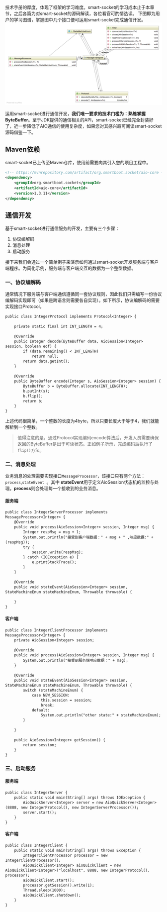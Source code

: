 技术手册的厚度，体现了框架的学习难度。smart-socket的学习成本止于本章节，之后各篇为对smart-socket的源码解读，各位看官可酌情选读。
下图即为用户的学习图谱，掌握图中几个接口便可运用smart-socket完成通信开发。
![uml](images/uml.png)

运用smart-socket进行通信开发，**我们唯一要求的技术门槛为：熟练掌握ByteBuffer**。至于JDK提供的通信相关的API，smart-socket已经完全封装好了，近一步降低了AIO通信的使用复杂度，如果您对其感兴趣可阅读smart-socket源码借鉴一下。



## Maven依赖
smart-socket已上传至Maven仓库，使用前需要向其引入您的项目工程中。
```xml
<!-- https://mvnrepository.com/artifact/org.smartboot.socket/aio-core -->
<dependency>
    <groupId>org.smartboot.socket</groupId>
    <artifactId>aio-core</artifactId>
    <version>1.3.11</version>
</dependency>
```

## 通信开发
基于smart-socket进行通信服务的开发，主要有三个步骤：

1. 协议编解码
2. 消息处理
3. 启动服务

接下来我们会通过一个简单例子来演示如何通过smart-socket开发服务端与客户端程序。为简化示例，服务端与客户端交互的数据为一个整型数据。
### 一、协议编解码
通常情况下服务端与客户端通信遵循同一套协议规则，因此我们只需编写一份协议编解码实现即可（如果是跨语言则需要各自实现）。如下所示，协议编解码的需要实现接口Protocol。
```
public class IntegerProtocol implements Protocol<Integer> {

    private static final int INT_LENGTH = 4;

    @Override
    public Integer decode(ByteBuffer data, AioSession<Integer> session, boolean eof) {
        if (data.remaining() < INT_LENGTH)
            return null;
        return data.getInt();
    }

    @Override
    public ByteBuffer encode(Integer s, AioSession<Integer> session) {
        ByteBuffer b = ByteBuffer.allocate(INT_LENGTH);
        b.putInt(s);
        b.flip();
        return b;
    }
}
```
上述代码很简单，一个整数的长度为4byte，所以只要长度大于等于4，我们就能解析到一个整数。
> 值得注意的是，通过Protocol实现编码encode算法后，开发人员需要确保返回的ByteBuffer是出于可读状态。正如例子所示，完成编码后执行了`flip()`方法。

### 二、消息处理
业务消息的处理需要实现接口`MessageProcessor`，该接口只有两个方法：`process`,`stateEvent `。其中 **stateEvent**用于定义AioSession状态机的监控与处理。**process**则会处理每一个接收到的业务消息。
#### 服务端
```
public class IntegerServerProcessor implements MessageProcessor<Integer> {
    @Override
    public void process(AioSession<Integer> session, Integer msg) {
        Integer respMsg = msg + 1;
        System.out.println("接受到客户端数据：" + msg + " ,响应数据:" + (respMsg));
        try {
            session.write(respMsg);
        } catch (IOException e) {
            e.printStackTrace();
        }
    }

    @Override
    public void stateEvent(AioSession<Integer> session, StateMachineEnum stateMachineEnum, Throwable throwable) {

    }
}
```	
#### 客户端
```
public class IntegerClientProcessor implements MessageProcessor<Integer> {
    private AioSession<Integer> session;

    @Override
    public void process(AioSession<Integer> session, Integer msg) {
        System.out.println("接受到服务端响应数据：" + msg);
    }

    @Override
    public void stateEvent(AioSession<Integer> session, StateMachineEnum stateMachineEnum, Throwable throwable) {
        switch (stateMachineEnum) {
            case NEW_SESSION:
                this.session = session;
                break;
            default:
                System.out.println("other state:" + stateMachineEnum);
        }

    }

    public AioSession<Integer> getSession() {
        return session;
    }
}
```
### 三、启动服务
#### 服务端
```
public class IntegerServer {
    public static void main(String[] args) throws IOException {
        AioQuickServer<Integer> server = new AioQuickServer<Integer>(8888, new IntegerProtocol(), new IntegerServerProcessor());
        server.start();
    }
}
```	
#### 客户端
```
public class IntegerClient {
    public static void main(String[] args) throws Exception {
        IntegerClientProcessor processor = new IntegerClientProcessor();
        AioQuickClient<Integer> aioQuickClient = new AioQuickClient<Integer>("localhost", 8888, new IntegerProtocol(), processor);
        aioQuickClient.start();
        processor.getSession().write(1);
        Thread.sleep(1000);
        aioQuickClient.shutdown();
    }
}
```